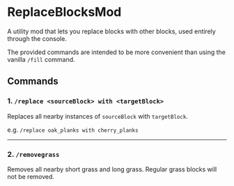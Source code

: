 # ReplaceBlocksMod

A utility mod that lets you replace blocks with other blocks, used entirely
through the console.

The provided commands are intended to be more convenient than using the
vanilla `/fill` command.

## Commands

### 1. `/replace <sourceBlock> with <targetBlock>`

Replaces all nearby instances of `sourceBlock` with `targetBlock`.

e.g. `/replace oak_planks with cherry_planks`

***

### 2. `/removegrass`

Removes all nearby short grass and long grass.
Regular grass blocks will not be removed.
